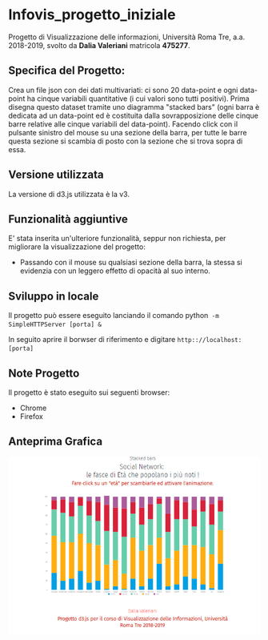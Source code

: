 # Infovis_progetto_iniziale
Progetto di Visualizzazione delle informazioni, Università Roma Tre, a.a. 2018-2019, svolto da **Dalia Valeriani** matricola **475277**.




## Specifica del Progetto:


Crea un file json con dei dati multivariati: ci sono 20 data-point e ogni data-point ha cinque variabili quantitative (i cui valori sono tutti positivi). Prima disegna questo dataset tramite uno diagramma "stacked bars" (ogni barra è dedicata ad un data-point ed è costituita dalla sovrapposizione delle cinque barre relative alle cinque variabili del data-point). Facendo click con il pulsante sinistro del mouse su una sezione della barra, per tutte le barre questa sezione si scambia di posto con la sezione che si trova sopra di essa.    


## Versione utilizzata

La versione di d3.js utilizzata è la v3.

## Funzionalità aggiuntive

E' stata inserita un'ulteriore funzionalità, seppur non richiesta, per migliorare la visualizzazione del progetto:

- Passando con il mouse su qualsiasi sezione della barra, la stessa si evidenzia con un leggero effetto di opacità al suo interno.


## Sviluppo in locale

Il progetto può essere eseguito lanciando il comando python``` -m SimpleHTTPServer [porta] &```

In seguito aprire il borwser di riferimento e digitare ```http:://localhost:[porta]```

## Note Progetto

Il progetto è stato eseguito sui seguenti browser:
- Chrome
- Firefox

## Anteprima Grafica 

![alt text](https://github.com/daliavaleriani/Infovis_progetto_iniziale/blob/master/Immagine/AnteprimaStackedBar.png)


